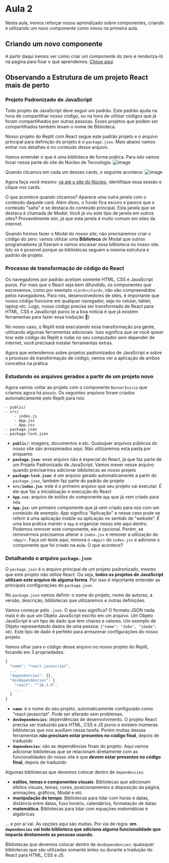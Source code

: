 # Aula 2

Nesta aula, iremos reforçar nosso aprendizado sobre componentes, criando e utilizando um novo componente como vimos na primeira aula.

## Criando um novo componente
A partir daqui iremos ver como criar um componente do zero e renderiza-lô ná pagina para fixar o que aprendemos.
[Clique aqui](./criando_componente.md)

## Observando a Estrutura de um projeto React mais de perto

### Projeto Padronizado de JavaScript

Todo projeto de JavaScript deve seguir um padrão. Este padrão ajuda na hora de compartilhar nosso código, ou na hora de utilizar códigos que já foram compartilhados por outras pessoas. Esses projetos que podem ser compartilhados também levam o nome de Biblioteca. 

Nosso projeto do Replit com React segue este padrão projeto e o arquivo principal para definição do projeto é o `package.json`. Mais abaixo vamos entrar nos detalhes e no conteúdo desse arquivo.

Vamos entender o que é uma biblioteca de forma prática. Para isto vamos focar nessa parte do site do Núcleo de Tecnologia:
![image](https://github.com/tecMTST/intensivo-react-2023/assets/1435403/fa4f1f99-0eb6-4f6b-b988-34abc43ebe86)

Quando clicamos em cada um desses cards, o seguinte acontece:
![image](https://github.com/tecMTST/intensivo-react-2023/assets/1435403/74d03105-0219-45b2-a0cf-f4a64ae46e94)

Agora faça você mesmo: [vá até o site do Núcleo](https://nucleodetecnologia.com.br/), identifique essa sessão e clique nos cards.

O que acontece quando clicamos? Aparece uma outra janela com o conteúdo daquele card. Além disso, o fundo fica escuro e parece que o conteúdo "salta" e se destaca do conteúdo principal. Esta janela que se destaca é chamada de _Modal_. Você já viu este tipo de janela em outros sites? Provavelmente sim, já que esta janela é muito comum em sites da internet. 

Quando formos fazer o Modal do nosso site, não precisaremos criar o código do zero: vamos utilizar uma **Biblioteca** de Modal que outros programadores já fizeram e vamos encaixar essa bilbioteca no nosso site. Isto só é possível porque as bibliotecas seguem a mesma estrutura e padrão de projeto.

### Processo de transformação de código do React

Os navegadores por padrão aceitam somente HTML, CSS e JavaScript puros. Por mais que o React seja bem difundido, os componentes que escrevemos, como por exemplo `<Card></Card>`, não são compreendidos pelos navegadores. Para nós, desenvolvedores de sites, é importante que nosso código funcione em qualquer navegador, seja no celular, tablet, laptop etc. Logo, nosso código precisa ser transformado de React para HTML, CSS e JavaScript puros (e a boa notícia é que já existem ferramentas para fazer essa tradução 🎉)

No nosso caso, o Replit está executando essa transformação pra gente, utilizando algumas ferramentas adicionais. Isso significa que se você quiser tirar este código do Replit e rodar no seu computador sem depender de internet, você precisará instalar ferramentas extras.

Agora que entendemos sobre projetos padronizados de JavaScript e sobre o processo de transformação de código, vamos ver a aplicação de ambos conceitos na prática.

### Estudando os arquivos gerados a partir de um projeto novo

Agora vamos voltar ao projeto com o componente `BannerInicio` que criamos agora há pouco. Os seguintes arquivos foram criados automaticamente pelo Replit para nós:
```
- public/
- src/
    - index.js
    - App.jsx
    - App.css
- package.json
- package-lock.json
```

- **`public/`**: imagens, documentos e etc. Quaisquer arquivos públicos do nosso site são armazenados aqui. Não utilizaremos esta pasta por enquanto
- **`package.json`**: esse arquivo não é especial do React, já que faz parte de um Projeto Padronizado de JavaScript. Vamos mexer nesse arquivo quando precisarmos adicionar bibliotecas ao nosso projeto
- **`package-lock.json`**: é um arquivo gerado automaticamente a partir do `package.json`, também faz parte do padrão de projeto
- **`src/index.jsx`**: este é o primeiro arquivo que seu projeto vai executar. É ele que faz a inicialização e execução do React
- **`App.css`**: arquivo de estilos do componente `App` que já vem criado para nós
- **`App.jsx`**: um primeiro componente que já vem criado para nós com um conteúdo de exemplo. _App_ significa "Aplicação" e nesse caso pode se referir à uma aplicação mobile ou aplicação no sentido de "website". É uma boa prática manter o `App` e organizar nosso site aqui dentro. Podemos remover este componente, ele é opcional. Porém, se removermos precisamos alterar o `index.jsx` e remover a utilização do `<App/>`. Faça um teste aqui, remova o `<App/>` do `index.jsx` e adicione o componente que foi criado na aula. O que acontece?

### Detalhando o arquivo `package.json`

O `package.json` é o arquivo principal de um projeto padronizado, mesmo que este projeto não utilize React. Ou seja, **todos os projetos de JavaScript utilizam este arquivo de alguma forma**. Por isso é importante entender as principais configurações do `package.json`.

No `package.json` vamos definir: o nome do projeto, nome de autores, a versão, descrição, bibliotecas que utilizaremos e outras definições. 

Vamos começar pelo `.json`. O que isso significa? O formato JSON nada mais é do que um Objeto JavaScript escrito em um arquivo. Um Objeto JavaScript é um tipo de dado que tem chaves e valores. Um exemplo de Objeto representando dados de uma pessoa: `{"nome": "João", "idade": 40}`. Este tipo de dado é perfeito para armazenar configurações do nosso projeto.

Vamos olhar para o código desse arquivo no nosso projeto do Replit, focando em 3 propriedades: 

```js
{
  "name": "react-javascript",  
  ...
  "dependencies": {},          
  "devDependencies": {         
    "react": "^18.2.0",
    ...
  }
}
```

- **`name`**: é o nome do seu projeto, automaticamente configurado como "react-javascript". Pode ser alterado sem problemas.
- **`devDependencies`**: dependências de desenvolvimento. O projeto React precisa ser traduzido para HTML, CSS e JS puros e existem inúmeras bibliotecas que nos auxiliam nessa tarefa. Porém muitas dessas ferramentas **não precisam estar presentes no código final**, depois de traduzido
- **`dependencies`**: são as dependências finais do projeto. Aqui vamos adicionar bibliotecas que se relacionam diretamente com as funcionalidades do nosso site e que **devem estar presentes no código final**, depois de traduzido

Algumas bibliotecas que devemos colocar dentro de `dependencies`:
- **estilos, temas e componentes visuais**. Bibliotecas que adicionam efeitos visuais, temas, cores, posicionamentos e disposição da página, animações, gráficos, Modal e etc
- **manipulação de tempo**. Bibliotecas para lidar com horas e datas, distância entre datas, fuso horário, calendários, formatação de datas
- **matemática**. Bibliotecas para lidar com equações matemáticas e algebricas

... e por aí vai. As opções aqui são muitas. Por via de regra: **em `dependencies` vai toda biblioteca que adiciona alguma funcionalidade que impacta diretamente as pessoas usando**.

Bibliotecas que devemos colocar dentro de `devDependencies`: quaisquer bibliotecas que são utilizadas somente antes ou durante a tradução do React para HTML, CSS e JS.
